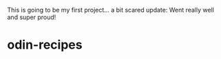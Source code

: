 This is going to be my first project... a bit scared 
update: Went really well and super proud!
# odin-recipes